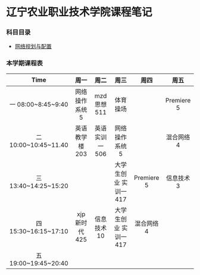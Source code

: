 # 辽宁农业职业技术学院课程笔记

### 科目目录
- [网络规划与配置](net/README.md)

### 本学期课程表

| Time | 周一 | 周二 | 周三 | 周四 | 周五 |
| :--: |  :--: | :--: | :--: | :--: | :--: |
| 一 08:00~8:45~9:40 | 网络操作系统 5 | mzd思想 511 | 体育 操场 |  | Premiere 5 |
| 二 10:00~10:45~11.40 | 英语 教学楼203 | 英语 实训一506 | 网络操作系统 5 |  | 混合网络 4 |
| 三 13:40~14:25~15:20 |  |  | 大学生创业 实训一417 | Premiere 5 | 信息技术 3 |
| 四 15:30~16:15~17:10 | xjp新时代 425 | 信息技术 10 | 大学生创业 实训一417 | 混合网络 4 |  |
| 五 19:00~19:45~20:40 |  |  |  |  |  |
